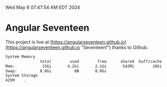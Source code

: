 Wed May  8 07:47:54 AM EDT 2024

# Angular Seventeen


This project is live at [https://angularseventeen.github.io](https://angularseventeen.github.io "Seventeen!") thanks to Github.

```bash
System Memory
               total        used        free      shared  buff/cache   available
Mem:            15Gi       4.2Gi       2.1Gi       542Mi        10Gi        11Gi
Swap:          8.0Gi          0B       8.0Gi
System Storage
425M	.
